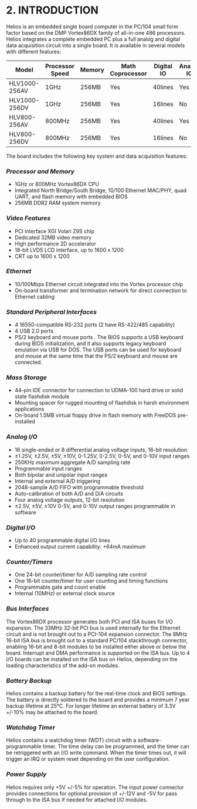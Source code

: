 # 2. INTRODUCTION

Helios is an embedded single board computer in the PC/104 small form factor based on the DMP Vortex86DX family of all-in-one 486 processors. Helios integrates a complete embedded PC plus a full analog and digital data acquisition circuit into a single board. It is available in several models with different features:

| Model         | Processor Speed | Memory | Math Coprocessor | Digital IO | Analog IO |
| ------------- | --------------- | ------ | ---------------- | ---------- | --------- |
| HLV1000-256AV | 1GHz            | 256MB  | Yes              | 40lines    | Yes       |
| HLV1000-256DV | 1GHz            | 256MB  | Yes              | 16lines    | No        |
| HLV800-256AV  | 800MHz          | 256MB  | Yes              | 40lines    | Yes       |
| HLV800-256DV  | 800MHz          | 256MB  | Yes              | 16lines    | No        |

The board includes the following key system and data acquisition features:

### _**Processor and Memory**_

* 1GHz or 800MHz Vortex86DX CPU&#x20;
* Integrated North Bridge/South Bridge, 10/100 Ethernet MAC/PHY, quad UART, and flash memory with embedded BIOS&#x20;
* 256MB DDR2 RAM system memory

### _**Video Features**_

* PCI interface XGI Volari Z9S chip&#x20;
* Dedicated 32MB video memory&#x20;
* High performance 2D accelerator&#x20;
* 18-bit LVDS LCD interface, up to 1600 x 1200&#x20;
* CRT up to 1600 x 1200

### _**Ethernet**_

* 10/100Mbps Ethernet circuit integrated into the Vortex processor chip&#x20;
* On-board transformer and termination network for direct connection to Ethernet cabling

### _**Standard Peripheral Interfaces**_

* 4 16550-compatible RS-232 ports (2 have RS-422/485 capability)&#x20;
* 4 USB 2.0 ports&#x20;
* PS/2 keyboard and mouse ports _._ The BIOS supports a USB keyboard during BIOS initialization, and it also supports legacy keyboard emulation via USB for DOS. The USB ports can be used for keyboard and mouse at the same time that the PS/2 keyboard and mouse are connected.

### _**Mass Storage**_

* 44-pin IDE connector for connection to UDMA-100 hard drive or solid state flashdisk module&#x20;
* Mounting spacer for rugged mounting of flashdisk in harsh environment applications&#x20;
* On-board 1.5MB virtual floppy drive in flash memory with FreeDOS pre-installed

### _**Analog I/O**_

* 16 single-ended or 8 differential analog voltage inputs, 16-bit resolution&#x20;
* ±1.25V, ±2.5V, ±5V, ±10V, 0-1.25V, 0-2.5V, 0-5V, and 0-10V input ranges&#x20;
* 250KHz maximum aggregate A/D sampling rate&#x20;
* Programmable input ranges&#x20;
* Both bipolar and unipolar input ranges&#x20;
* Internal and external A/D triggering&#x20;
* 2048-sample A/D FIFO with programmable threshold&#x20;
* Auto-calibration of both A/D and D/A circuits&#x20;
* Four analog voltage outputs, 12-bit resolution&#x20;
* ±2.5V, ±5V, ±10V 0-5V, and 0-10V output ranges programmable in software

### _**Digital I/O**_

* Up to 40 programmable digital I/O lines&#x20;
* Enhanced output current capability: +64mA maximum

### _**Counter/Timers**_

* One 24-bit counter/timer for A/D sampling rate control&#x20;
* One 16-bit counter/timer for user counting and timing functions&#x20;
* Programmable gate and count enable&#x20;
* Internal (10MHz) or external clock source

### _**Bus Interfaces**_

The Vortex86DX processor generates both PCI and ISA buses for I/O expansion. The 33MHz 32-bit PCI bus is used internally for the Ethernet circuit and is not brought out to a PCI-104 expansion connector. The 8MHz 16-bit ISA bus is brought out to a standard PC/104 stackthrough connector, enabling 16-bit and 8-bit modules to be installed either above or below the board. Interrupt and DMA performance is supported on the ISA bus. Up to 4 I/O boards can be installed on the ISA bus on Helios, depending on the loading characteristics of the add-on modules.

### _**Battery Backup**_&#x20;

Helios contains a backup battery for the real-time clock and BIOS settings. The battery is directly soldered to the board and provides a minimum 7 year backup lifetime at 25°C. For longer lifetime an external battery of 3.3V +/-10% may be attached to the board.

### _**Watchdog Timer**_&#x20;

Helios contains a watchdog timer (WDT) circuit with a software-programmable timer. The time delay can be programmed, and the timer can be retriggered with an I/O write command. When the timer times out, it will trigger an IRQ or system reset depending on the user configuration.&#x20;

### _**Power Supply**_&#x20;

Helios requires only +5V +/-5% for operation. The input power connector provides connections for optional provision of +/-12V and -5V for pass through to the ISA bus if needed for attached I/O modules.
